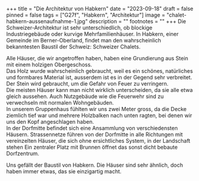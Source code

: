 +++
title = "Die Architektur von Habkern"
date = "2023-09-18"
draft = false
pinned = false
tags = ["G27f", "Habkern", "Architektur"]
image = "chalet-habkern-aussenaufnahme-1.jpg"
description = ""
footnotes = ""
+++
Die Schweizer-Architektur ist sehr unterschiedlich, ob blockige Industriegebäude oder kurvige Mehrfamilienhäuser. In Habkern, einer Gemeinde im Berner-Oberland, findet man den wahrscheinlich bekanntesten Baustil der Schweiz: Schweizer Chalets.

Alle Häuser, die wir angetroffen haben, haben eine Grundierung aus Stein mit einem holzigen Obergeschoss. \
Das Holz wurde wahrscheinlich gebraucht, weil es ein schönes, natürliches und formbares Material ist, ausserdem ist es in der Gegend sehr verbreitet. Der Stein wird gebraucht, um die Gefahr von Feuer zu verringern. \
Die meisten Häuser kann man nicht wirklich unterscheiden, da sie alle etwa gleich aussehen. Auch Nutzgebäude wie die Feuerwehr sind zu verwechseln mit normalen Wohngebäuden.\
In unserem Gruppenhaus fühlten wir uns zwei Meter gross, da die Decke ziemlich tief war und mehrere Holzbalken nach unten ragten, bei denen wir uns den Kopf angeschlagen haben.\
In der Dorfmitte befindet sich eine Ansammlung von verschiedensten Häusern. Strassennetze führen von der Dorfmitte in alle Richtungen mit vereinzelten Häuser, die sich ohne ersichtliches System, in der Landschaft stehen Ein zentraler Platz mit Brunnen öffnet das sonst dicht bebaute Dorfzentrum. 

Uns gefällt der Baustil von Habkern. Die Häuser sind sehr ähnlich, doch haben immer etwas, das sie einzigartig macht.